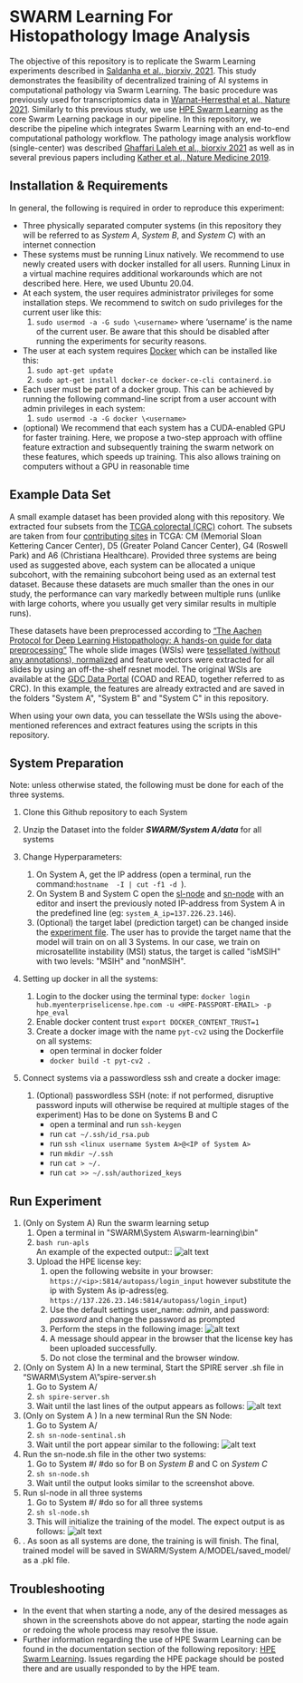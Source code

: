 # SWARM Learning For Histopathology Image Analysis

The objective of this repository is to replicate the Swarm Learning experiments described in [Saldanha et al., biorxiv, 2021](https://www.biorxiv.org/content/10.1101/2021.11.19.469139v1.full). This study demonstrates the feasibility of decentralized training of AI systems in computational pathology via Swarm Learning. The basic procedure was previously used for transcriptomics data in [Warnat-Herresthal et al., Nature 2021](https://rdcu.be/cA9XP). Similarly to this previous study, we use [HPE Swarm Learning](https://github.com/HewlettPackard/swarm-learning) as the core Swarm Learning package in our pipeline. In this repository, we describe the pipeline which integrates Swarm Learning with an end-to-end computational pathology workflow. The pathology image analysis workflow (single-center) was described [Ghaffari Laleh et al., biorxiv 2021](https://www.biorxiv.org/content/10.1101/2021.08.09.455633v1.full.pdf) as well as in several previous papers including [Kather et al., Nature Medicine 2019](https://dx.doi.org/10.1038/s41591-019-0462-y).

## Installation & Requirements

In general, the following is required in order to reproduce this experiment:
* Three physically separated computer systems (in this repository they will be referred to as *System A*, *System B*, and *System C*) with an internet connection
* These systems must be running Linux natively. We recommend to use newly created users with docker installed for all users. Running Linux in a virtual machine requires additional workarounds which are not described here. Here, we used Ubuntu 20.04.
* At each system, the user requires administrator privileges for some installation steps. We recommend to switch on sudo privileges for the current user like this:
    1. `sudo usermod -a -G sudo \<username>` where ‘username’ is the name of the current user. Be aware that this should be disabled after running the experiments for security reasons.
* The user at each system requires [Docker](https://hub.docker.com/) which can be installed like this:
    1. `sudo apt-get update`
    2. `sudo apt-get install docker-ce docker-ce-cli containerd.io`
* Each user must be part of a docker group. This can be achieved by running the following command-line script from a user account with admin privileges in each system:
    1. `sudo usermod -a -G docker \<username>`
* (optional) We recommend that each system has a CUDA-enabled GPU for faster training. Here, we propose a two-step approach with offline feature extraction and subsequently training the swarm network on these features, which speeds up training. This also allows training on computers without a GPU in reasonable time

## Example Data Set

A small example dataset has been provided along with this repository. We extracted four subsets from the [TCGA colorectal (CRC)](https://gdc.cancer.gov/about-data/publications/coadread_2012) cohort. The subsets are taken from four [contributing sites](https://gdc.cancer.gov/resources-tcga-users/tcga-code-tables/tissue-source-site-codes) in TCGA: CM (Memorial Sloan Kettering Cancer Center), D5 (Greater Poland Cancer Center), G4 (Roswell Park) and A6 (Christiana Healthcare). Provided three systems are being used as suggested above, each system can be allocated a unique subcohort, with the remaining subcohort being used as an external test dataset. Because these datasets are much smaller than the ones in our study, the performance can vary markedly between multiple runs (unlike with large cohorts, where you usually get very similar results in multiple runs). 

These datasets have been preprocessed according to [“The Aachen Protocol for Deep Learning Histopathology: A hands-on guide for data preprocessing”](https://zenodo.org/record/3694994#.Yea3I9DMIu) The whole slide images (WSIs) were [tessellated (without any annotations), normalized](https://github.com/KatherLab/preProcessing) and feature vectors were extracted for all slides by using an off-the-shelf resnet model. The original WSIs are available at the [GDC Data Portal](https://portal.gdc.cancer.gov/) (COAD and READ, together referred to as CRC). In this example, the features are already extracted and are saved in the folders "System A", "System B" and "System C" in this repository. 

When using your own data, you can tessellate the WSIs using the above-mentioned references and extract features using the scripts in this repository. 

## System  Preparation

Note: unless otherwise stated, the following must be done for each of the three systems.
1. Clone this Github repository to each System
2. Unzip the Dataset into the folder ***SWARM/System A/data*** for all systems
3. Change Hyperparameters:
    1. On System A, get the IP address (open a terminal, run the command:`hostname  -I | cut -f1 -d `). 
    2. On System B and System C open the [sl-node](System%20B/sl-node.sh) and [sn-node](System%20C/sn-node-sentinel.sh) with an editor and insert the previously noted IP-address from System A in the predefined line (eg: `system_A_ip=137.226.23.146`).   
    3. (Optional) the target label (prediction target) can be changed inside the [experiment file](System%20A/MODEL/exp_A.txt). The user has to provide the target name that the model will train on on all 3 Systems. In our case, we train on microsatellite instability (MSI) status, the target is called "isMSIH" with two levels: "MSIH" and "nonMSIH".
 
5. Setting up docker in all the systems:
    1. Login to the docker using the terminal type: `docker login hub.myenterpriselicense.hpe.com -u <HPE-PASSPORT-EMAIL> -p hpe_eval`
    2. Enable docker content trust `export DOCKER_CONTENT_TRUST=1`
    3. Create a docker image with the name `pyt-cv2` using the Dockerfile on all systems:
        * open terminal in docker folder
        * `docker build -t pyt-cv2 .`
6. Connect systems via a passwordless ssh and create a docker image:
    1. (Optional) passwordless SSH (note: if not performed, disruptive password inputs will otherwise be required at multiple stages of the experiment)
       Has to be done on Systems B and C
        *  open a terminal and run `ssh-keygen`
        *  run `cat ~/.ssh/id_rsa.pub`
        *  run `ssh <linux username System A>@<IP of System A>`
        *  run `mkdir ~/.ssh`
        *  run `cat > ~/.`
        *  run `cat >> ~/.ssh/authorized_keys`
 
## Run Experiment

1. (Only on System A) Run the swarm learning setup
    1. Open a terminal in "SWARM\System A\swarm-learning\bin"
    2. `bash run-apls`  
    An example of the expected output::
    ![alt text](https://github.com/KatherLab/SWARM/blob/main/run_apls.png?raw=true)
    4. Upload the HPE license key:
        1. open the following website in your browser: `https://<ip>:5814/autopass/login_input` however substitute the ip with System As ip-adress(eg. `https://137.226.23.146:5814/autopass/login_input`)
        2. Use the default settings user_name: *admin*, and password: *password* and change the password as prompted
        3. Perform the steps in the following image:
        ![alt text](https://github.com/KatherLab/SWARM/blob/main/login.png?raw=true)
        4. A message should appear in the browser that the license key has been uploaded successfully.
        5. Do not close the terminal and the browser window.
2. (Only on System A) In a new terminal, Start the SPIRE server .sh file in “SWARM\System   A\”spire-server.sh
    1. Go to System A/
    2. `sh spire-server.sh`
    3. Wait until the last lines of the output appears as follows:
    ![alt text](https://github.com/KatherLab/SWARM/blob/main/spire-server.png?raw=true)
3. (Only on System A ) In a new terminal Run the SN Node:
    1. Go to System A/
    2. `sh sn-node-sentinal.sh`
    3. Wait until the port appear similar to the following:
    ![alt text](https://github.com/KatherLab/SWARM/blob/main/sn-node.png?raw=true) 
4. Run the sn-node.sh file in the other two systems:
    1. Go to System #/     #do so for B on *System B* and C on *System C*
    2. `sh sn-node.sh`
    3. Wait until the output looks similar to the screenshot above.
5. Run sl-node in all three systems
    1. Go to System #/ #do so for all three systems
    2. `sh sl-node.sh`
    3. This will initialize the training of the model. The expect output is as follows:
    ![alt text](https://github.com/KatherLab/SWARM/blob/main/sl-node.png?raw=true)
6. . As soon as all systems are done, the training is will finish. The final, trained model will be saved in SWARM/System A/MODEL/saved_model/ as a .pkl file.

## Troubleshooting

* In the event that when starting a node, any of the desired messages as shown in the screenshots above do not appear, starting the node again or redoing the whole process may resolve the issue.
* Further information regarding the use of HPE Swarm Learning can be found in the documentation section of the following repository: [HPE Swarm Learning](https://github.com/HewlettPackard/swarm-learning). Issues regarding the HPE package should be posted there and are usually responded to by the HPE team. 


